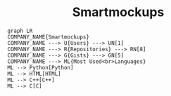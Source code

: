 <h1 align="center">Smartmockups</h1>

```mermaid
graph LR
COMPANY_NAME{Smartmockups}
COMPANY_NAME ---> U{Users} ---> UN[1]
COMPANY_NAME ---> R{Repositories} ---> RN[8]
COMPANY_NAME ---> G{Gists} ---> GN[5]
COMPANY_NAME ---> ML{Most Used<br>Languages}
ML --> Python[Python]
ML --> HTML[HTML]
ML --> C++[C++]
ML --> C[C]
```
